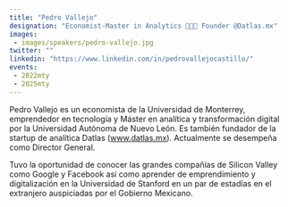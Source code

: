 ```yaml
---
title: "Pedro Vallejo"
designation: "Economist-Master in Analytics 👨🏻‍💻 Founder @Datlas.mx"
images:
 - images/speakers/pedro-vallejo.jpg
twitter: ""
linkedin: "https://www.linkedin.com/in/pedrovallejocastillo/"
events:
 - 2022mty
 - 2025mty
---
```


Pedro Vallejo es un economista de la Universidad de Monterrey, emprendedor en tecnología y Máster en analítica y transformación digital por la Universidad Autónoma de Nuevo León. Es también fundador de la startup de analítica Datlas (www.datlas.mx). Actualmente se desempeña como Director General.

Tuvo la oportunidad de conocer las grandes compañías de Silicon Valley como Google y Facebook así como aprender de emprendimiento y digitalización en la Universidad de Stanford en un par de estadías en el extranjero auspiciadas por el Gobierno Mexicano.